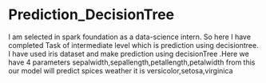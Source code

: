 # Prediction_DecisionTree
I am selected in spark foundation as a data-science intern. So here I have completed Task of intermediate level which is prediction using decisiontree. I have used  iris dataset and make prediction using decisionTree .Here we have 4 parameters sepalwidth,sepallength,petallength,petalwidth from this our model will predict spices weather it is versicolor,setosa,virginica 
